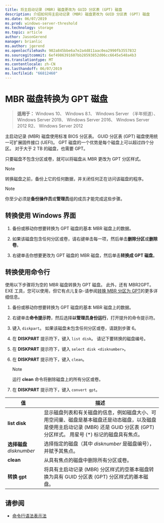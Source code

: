 ```yaml
---
title: 将主启动记录 (MBR) 磁盘更改为 GUID 分区表 (GPT) 磁盘
description: 介绍如何将主启动记录 (MBR) 磁盘更改为 GUID 分区表 (GPT) 磁盘
ms.date: 06/07/2019
ms.prod: windows-server-threshold
ms.technology: storage
ms.topic: article
author: JasonGerend
manager: brianlic
ms.author: jgerend
ms.openlocfilehash: 902a845bbe6a7e2a4d811aac0ea2990fb3557832
ms.sourcegitcommit: 6ef4986391607bb28593852d06cc6645e548a4b3
ms.translationtype: MT
ms.contentlocale: zh-CN
ms.lasthandoff: 06/07/2019
ms.locfileid: "66812460"
---
```

# <a name="convert-an-mbr-disk-into-a-gpt-disk"></a>MBR 磁盘转换为 GPT 磁盘

> **适用于：** Windows 10、 Windows 8.1、 Windows Server （半年频道）、 Windows Server 2019、 Windows Server 2016、 Windows Server 2012 R2、 Windows Server 2012

主启动记录 (MBR) 磁盘使用标准 BIOS 分区表。 GUID 分区表 (GPT) 磁盘使用统一可扩展固件接口 (UEFI)。 GPT 磁盘的一个优势是每个磁盘上可以超过四个分区。 对于大于 2 TB 的磁盘，也需要 GPT。

只要磁盘不包含分区或卷，就可以将磁盘从 MBR 更改为 GPT 分区样式。

> [!NOTE]
> 转换磁盘之前，备份上它的任何数据，并关闭任何正在访问该磁盘的程序。

> [!NOTE]
> 你至少必须是**备份操作员**或**管理员**组的成员才能完成这些步骤。

## <a name="converting-using-the-windows-interface"></a>转换使用 Windows 界面

1.  备份或移动你想要转换为 GPT 磁盘的基本 MBR 磁盘上的数据。

2.  如果该磁盘包含任何分区或卷，请右键单击每一项，然后单击**删除分区**或**删除卷**。

3.  右键单击你想要更改为 GPT 磁盘的 MBR 磁盘，然后单击**转换成 GPT 磁盘**。

## <a name="converting-using-a-command-line"></a>转换使用命令行

使用以下步骤将为空的 MBR 磁盘转换为 GPT 磁盘。 此外，还有 MBR2GPT。EXE 工具，您可以使用，但它有点儿复杂-请参阅[转换 MBR 分区为 GPT](https://docs.microsoft.com/windows/deployment/mbr-to-gpt)的更多详细信息。

1.  备份或移动你想要转换为 GPT 磁盘的基本 MBR 磁盘上的数据。

2.  右键单击**命令提示符**，然后选择**以管理员身份运行**，打开提升的命令提示符。

3. 键入 `diskpart`。 如果该磁盘未包含任何分区或卷，请跳到步骤 6。

4.  在 **DISKPART** 提示符下，键入 `list disk`。 请记下要转换的磁盘编号。

5.  在 **DISKPART** 提示符下，键入 `select disk <disknumber>`。

6.  在 **DISKPART** 提示符下，键入 `clean`。

    > [!NOTE]
    > 运行 **clean** 命令将删除磁盘上的所有分区或卷。

7.  在 **DISKPART** 提示符下，键入 `convert gpt`。

| 值  | 描述  |
| ----- | ---- |
| **list disk** | 显示磁盘列表和有关磁盘的信息，例如磁盘大小、可用空间量、磁盘是基本磁盘还是动态磁盘，以及磁盘是使用主启动记录 (MBR) 还是 GUID 分区表 (GPT) 分区样式。 用星号 (*) 标记的磁盘具有焦点。 |
| **选择磁盘** *disknumber* | 选择指定的磁盘（其中 *disknumber* 是磁盘编号），并赋予其焦点。 |
| **clean** | 从具有焦点的磁盘中删除所有分区或卷。  |
| **转换 gpt**| 将具有主启动记录 (MBR) 分区样式的空基本磁盘转换为具有 GUID 分区表 (GPT) 分区样式的基本磁盘。 |

## <a name="see-also"></a>请参阅

-   [命令行语法表示法](https://technet.microsoft.com/library/cc742449(v=ws.11).aspx)